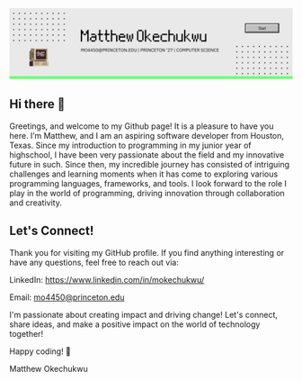 ![Banner](./banner.png)


## Hi there 👋

Greetings, and welcome to my Github page! It is a pleasure to have you here. I’m Matthew, and I am an aspiring software developer from Houston, Texas. Since my introduction to programming in my junior year of highschool, I have been very passionate about the field and my innovative future in such. Since then, my incredible journey has consisted of intriguing challenges and learning moments when it has come to exploring various programming languages, frameworks, and tools. I look forward to the role I play in the world of programming, driving innovation through collaboration and creativity.

## Let's Connect!
Thank you for visiting my GitHub profile. If you find anything interesting or have any questions, feel free to reach out via:

LinkedIn: https://www.linkedin.com/in/mokechukwu/

Email: mo4450@princeton.edu

I'm passionate about creating impact and driving change! Let's connect, share ideas, and make a positive impact on the world of technology together!

Happy coding! 🚀

Matthew Okechukwu
